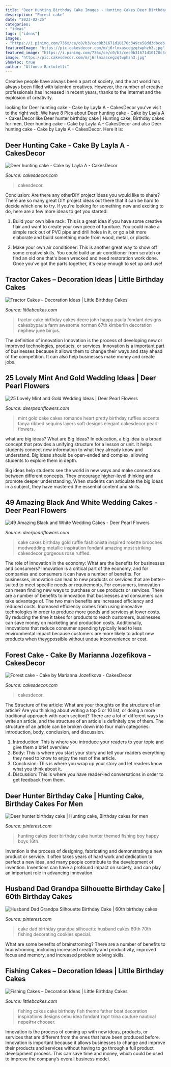 ```yaml
---
title: "Deer Hunting Birthday Cake Images ~ Hunting Cakes Deer Birthday Cake Hunter Themed Fishing Boy Happy Boys 16th"
description: "Forest cake"
date: "2023-02-25"
categories:
- "ideas"
tags: ["ideas"]
images:
- "https://i.pinimg.com/736x/ce/c0/b3/cec0b31671d10170c349ce58dd3dbceb.jpg"
featuredImage: "https://pic.cakesdecor.com/m/j6rlnxascegzqtwphzh3.jpg"
featured_image: "https://i.pinimg.com/736x/ce/c0/b3/cec0b31671d10170c349ce58dd3dbceb.jpg"
image: "https://pic.cakesdecor.com/m/j6rlnxascegzqtwphzh3.jpg"
ShowToc: true
author: "Alfonso Bartoletti"
---
```



Creative people have always been a part of society, and the art world has always been filled with talented creatives. However, the number of creative professionals has increased in recent years, thanks to the internet and the explosion of creativity.

	

		
looking for Deer hunting cake - Cake by Layla A - CakesDecor you've visit to the right web. We have 8 Pics about Deer hunting cake - Cake by Layla A - CakesDecor like Deer hunter birthday cake | Hunting cake, Birthday cakes for men, Deer hunting cake - Cake by Layla A - CakesDecor and also Deer hunting cake - Cake by Layla A - CakesDecor. Here it is:
		
    
## Deer Hunting Cake - Cake By Layla A - CakesDecor

<img loading=lazy src="https://pic.cakesdecor.com/m/j6rlnxascegzqtwphzh3.jpg" onerror="this.onerror=null;this.src='https://tse4.mm.bing.net/th?id=OIP.USRqkkuey4tsNT7IrqK6SAHaJ3&amp;pid=15.1';" alt="Deer hunting cake - Cake by Layla A - CakesDecor">

_Source: cakesdecor.com_

>cakesdecor. 

	

Conclusion: Are there any otherDIY project ideas you would like to share?
There are so many great DIY project ideas out there that it can be hard to decide which one to try. If you're looking for something new and exciting to do, here are a few more ideas to get you started: 
1. Build your own bike rack: This is a great idea if you have some creative flair and want to create your own piece of furniture. You could make a simple rack out of PVC pipe and drill holes in it, or go a bit more elaborate and build something made from wood, metal, or plastic. 

2. Make your own air conditioner: This is another great way to show off some creative skills. You could build an air conditioner from scratch or find an old one that's been wrecked and need restoration work done. Once you've got the parts together, it's easy enough to set up and use!

    
## Tractor Cakes – Decoration Ideas | Little Birthday Cakes

<img loading=lazy src="http://www.littlebcakes.com/wp-content/uploads/2014/01/Tractor-Cakes-Pictures.jpg" onerror="this.onerror=null;this.src='https://tse3.mm.bing.net/th?id=OIP.-9ZNuyZ5PW5Q3CCLGrs-OwHaJ4&amp;pid=15.1';" alt="Tractor Cakes – Decoration Ideas | Little Birthday Cakes">

_Source: littlebcakes.com_

>tractor cake birthday cakes deere john happy paula fondant designs cakesbypaula farm awesome norman 67th kimberlin decoration nephew june birijus. 

	

The definition of innovation
Innovation is the process of developing new or improved technologies, products, or services. Innovation is a important part of businesses because it allows them to change their ways and stay ahead of the competition. It can also help businesses make money and create jobs.

    
## 25 Lovely Mint And Gold Wedding Ideas | Deer Pearl Flowers

<img loading=lazy src="http://www.deerpearlflowers.com/wp-content/uploads/2015/06/mint-romance-Soft-mint-ribbed-layers-wedding-cake-with-gold-accents-and-sequins.jpg" onerror="this.onerror=null;this.src='https://tse1.mm.bing.net/th?id=OIP.BlSOghb-DalIT-Qiu5J4BAHaO4&amp;pid=15.1';" alt="25 Lovely Mint and Gold Wedding Ideas | Deer Pearl Flowers">

_Source: deerpearlflowers.com_

>mint gold cake cakes romance heart pretty birthday ruffles accents tanya ribbed sequins layers soft designs elegant cakesdecor pearl flowers. 

	

what are big ideas?
What are Big Ideas?
In education, a big idea is a broad concept that provides a unifying structure for a lesson or unit. It helps students connect new information to what they already know and understand. Big ideas should be open-ended and complex, allowing students to explore them in depth.

Big ideas help students see the world in new ways and make connections between different concepts. They encourage higher-level thinking and promote deeper understanding. When students can articulate the big ideas in a subject, they have mastered the essential content and skills.

    
## 49 Amazing Black And White Wedding Cakes - Deer Pearl Flowers

<img loading=lazy src="https://www.deerpearlflowers.com/wp-content/uploads/2015/05/Rosette-ruffle-wedding-cake-with-gold-metallic-and-brooches.jpg" onerror="this.onerror=null;this.src='https://tse1.mm.bing.net/th?id=OIP.-WhkIjGP1oH5NC0X0ul2bgHaLL&amp;pid=15.1';" alt="49 Amazing Black and White Wedding Cakes - Deer Pearl Flowers">

_Source: deerpearlflowers.com_

>cake cakes birthday gold ruffle fashionista inspired rosette brooches modwedding metallic inspiration fondant amazing most striking cakesdecor gorgeous rose ruffled. 

	

The role of innovation in the economy: What are the benefits for businesses and consumers?
Innovation is a critical part of the economy, and for companies and consumers it can have a number of benefits. For businesses, innovation can lead to new products or services that are better-suited to meet specific needs or requirements. For consumers, innovation can mean finding new ways to purchase or use products or services.
There are a number of benefits to innovation that businesses and consumers can take advantage of. The two main benefits are increased efficiency and reduced costs. Increased efficiency comes from using innovative technologies in order to produce more goods and services at lower costs. By reducing the time it takes for products to reach customers, businesses can save money on marketing and production costs. Additionally, innovations that reduce consumer spending typically lead to less environmental impact because customers are more likely to adopt new products when theygpossible without undue inconvenience or cost.

    
## Forest Cake - Cake By Marianna Jozefikova - CakesDecor

<img loading=lazy src="https://pic.cakesdecor.com/o/IMG_20181107_072326_jmtznt.jpg" onerror="this.onerror=null;this.src='https://tse1.mm.bing.net/th?id=OIP.RzAW7IeLqnvCAIEUB2JYjwHaJ3&amp;pid=15.1';" alt="Forest cake - Cake by Marianna Jozefikova - CakesDecor">

_Source: cakesdecor.com_

>cakesdecor. 

	

The Structure of the article: What are your thoughts on the structure of an article? Are you thinking about writing a top 5 or 10 list, or doing a more traditional approach with each section)?
There are a lot of different ways to write an article, and the structure of an article is definitely one of them. The structure of an article can be broken down into four main categories: introduction, body, conclusion, and discussion. 
1) Introduction: This is where you introduce your readers to your topic and give them a brief overview. 
2) Body: This is where you start your story and tell your readers everything they need to know to enjoy the rest of the article.
3) Conclusion: This is where you wrap up your story and let readers know what you think about it. 
4) Discussion: This is where you have reader-led conversations in order to get feedback from them.

    
## Deer Hunter Birthday Cake | Hunting Cake, Birthday Cakes For Men

<img loading=lazy src="https://i.pinimg.com/originals/3f/c4/74/3fc47474c915921d61a997028e6d29f2.jpg" onerror="this.onerror=null;this.src='https://tse2.mm.bing.net/th?id=OIP.fE0iocxAdip2K5835FpPPgHaNK&amp;pid=15.1';" alt="Deer hunter birthday cake | Hunting cake, Birthday cakes for men">

_Source: pinterest.com_

>hunting cakes deer birthday cake hunter themed fishing boy happy boys 16th. 

	

Invention is the process of designing, fabricating and demonstrating a new product or service. It often takes years of hard work and dedication to perfect a new idea, and many people contribute to the development of invention. Inventions can have a profound impact on society, and can play an important role in advancing innovation.

    
## Husband Dad Grandpa Silhouette Birthday Cake | 60th Birthday Cakes

<img loading=lazy src="https://i.pinimg.com/736x/ce/c0/b3/cec0b31671d10170c349ce58dd3dbceb.jpg" onerror="this.onerror=null;this.src='https://tse1.mm.bing.net/th?id=OIP.WIzV76FlDpr7GPJV7iMyzgHaJ4&amp;pid=15.1';" alt="Husband Dad Grandpa Silhouette Birthday Cake | 60th birthday cakes">

_Source: pinterest.com_

>cake dad birthday grandpa silhouette husband cakes 60th 70th fishing decorating cookies special. 

	

What are some benefits of brainstroming?
There are a number of benefits to brainstroming, including increased creativity and productivity, improved focus and memory, and increased problem solving skills.

    
## Fishing Cakes – Decoration Ideas | Little Birthday Cakes

<img loading=lazy src="http://www.littlebcakes.com/wp-content/uploads/2014/01/Fishing-Cakes-Images-768x1024.jpg" onerror="this.onerror=null;this.src='https://tse4.mm.bing.net/th?id=OIP.S3wlJN5qLFvpB1LYeXJyMwHaJ4&amp;pid=15.1';" alt="Fishing Cakes – Decoration Ideas | Little Birthday Cakes">

_Source: littlebcakes.com_

>fishing cakes cake birthday fish theme father boat decoration inspirations designs cebu idea fondant торт trina couture nautical перейти chooser. 

	

Innovation is the process of coming up with new ideas, products, or services that are different from the ones that have been produced before. Innovation is important because it allows businesses to change and improve their products and services without having to go through a full product development process. This can save time and money, which could be used to improve the company’s overall business model.


